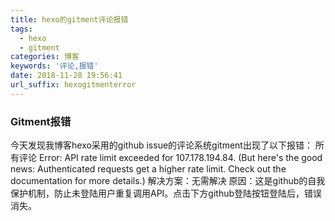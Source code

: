 ```yaml
---
title: hexo的gitment评论报错
tags:
  - hexo
  - gitment
categories: 博客
keywords: '评论,报错'
date: 2018-11-28 19:56:41
url_suffix: hexogitmenterror
---
```

### Gitment报错
今天发现我博客hexo采用的github issue的评论系统gitment出现了以下报错：
所有评论
Error: API rate limit exceeded for 107.178.194.84. (But here's the good news: Authenticated requests get a higher rate limit. Check out the documentation for more details.)
解决方案：无需解决
原因：这是github的自我保护机制，防止未登陆用户重复调用API。点击下方github登陆按钮登陆后，错误消失。


